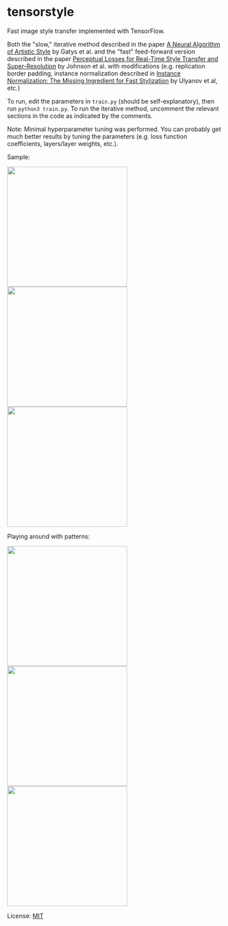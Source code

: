# tensorstyle
Fast image style transfer implemented with TensorFlow.

Both the "slow," iterative method described in the paper [A Neural Algorithm of Artistic Style](https://arxiv.org/abs/1508.06576) by Gatys et al. and the "fast" feed-forward version described in the paper [Perceptual Losses for Real-Time Style Transfer and Super-Resolution](https://arxiv.org/abs/1603.08155) by Johnson et al. with modifications (e.g. replication border padding, instance normalization described in [Instance Normalization: The Missing Ingredient for Fast Stylization](https://arxiv.org/abs/1607.08022) by Ulyanov et al, etc.)

To run, edit the parameters in `train.py` (should be self-explanatory), then run `python3 train.py`. To run the iterative method, uncomment the relevant sections in the code as indicated by the comments.

Note: Minimal hyperparameter tuning was performed. You can probably get much better results by tuning the parameters (e.g. loss function coefficients, layers/layer weights, etc.).

Sample:

<img src="https://github.com/tonypeng/ml-playground/blob/master/style-transfer/ASundayOnLaGrandeJatte.jpg?raw=true" width="280">
<img src="https://github.com/tonypeng/ml-playground/blob/master/style-transfer/KillianCourt.jpg?raw=true" width="280">
<img src="https://raw.githubusercontent.com/tonypeng/ml-playground/master/style-transfer/KillianCourt%2BASundayOnLaGrandeJatte_Denoised.jpg" width="280">


Playing around with patterns:


<img src="https://s-media-cache-ak0.pinimg.com/736x/48/d8/2e/48d82e9b70c9762cafc305f6ecc7aff2.jpg" width="280">
<img src="https://graph.facebook.com/100001233078747/picture?type=large" width="280">
<img src="http://i.imgur.com/1M3Yed0.png" width="280">



License: [MIT](https://github.com/tonypeng/tensorstyle/blob/master/LICENSE)
